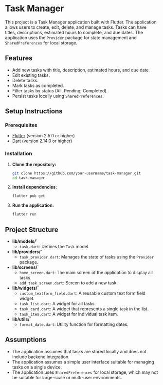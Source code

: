 # Task Manager

This project is a Task Manager application built with Flutter. The application allows users to create, edit, delete, and manage tasks. Tasks can have titles, descriptions, estimated hours to complete, and due dates. The application uses the `Provider` package for state management and `SharedPreferences` for local storage.

## Features

- Add new tasks with title, description, estimated hours, and due date.
- Edit existing tasks.
- Delete tasks.
- Mark tasks as completed.
- Filter tasks by status (All, Pending, Completed).
- Persist tasks locally using `SharedPreferences`.

## Setup Instructions

### Prerequisites

- [Flutter](https://flutter.dev/docs/get-started/install) (version 2.5.0 or higher)
- [Dart](https://dart.dev/get-dart) (version 2.14.0 or higher)

### Installation

1. **Clone the repository:**
    ```sh
    git clone https://github.com/your-username/task-manager.git
    cd task-manager
    ```

2. **Install dependencies:**
    ```sh
    flutter pub get
    ```

3. **Run the application:**
    ```sh
    flutter run
    ```

## Project Structure

- **lib/models/`**
    - `task.dart`: Defines the `Task` model.
- **lib/providers/`**
    - `task_provider.dart`: Manages the state of tasks using the `Provider` package.
- **lib/screens/`**
    - `home_screen.dart`: The main screen of the application to display all tasks.
    - `add_task_screen.dart`: Screen to add a new task.
- **lib/widgets/`**
    - `custom_textform_field.dart`: A reusable custom text form field widget.
    - `task_list.dart`: A widget for all tasks.
    - `task_card.dart`: A widget that represents a single task in the list.
    - `task_item.dart`: A widget for individual task item.
- **lib/utils/`**
    - `format_date.dart`: Utility function for formatting dates.

## Assumptions

- The application assumes that tasks are stored locally and does not include backend integration.
- The application assumes a simple user interface suitable for managing tasks on a single device.
- The application uses `SharedPreferences` for local storage, which may not be suitable for large-scale or multi-user environments.


